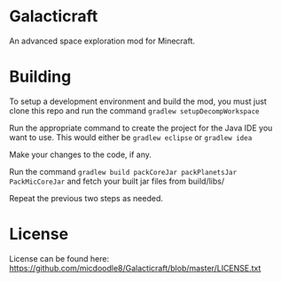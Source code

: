 Galacticraft
============

An advanced space exploration mod for Minecraft.

Building
=======

To setup a development environment and build the mod, you must just clone this repo and run the command `gradlew setupDecompWorkspace`

Run the appropriate command to create the project for the Java IDE you want to use. This would either be `gradlew eclipse` or `gradlew idea`

Make your changes to the code, if any.

Run the command `gradlew build packCoreJar packPlanetsJar PackMicCoreJar` and fetch your built jar files from build/libs/

Repeat the previous two steps as needed.
 
License
=======

License can be found here: https://github.com/micdoodle8/Galacticraft/blob/master/LICENSE.txt
